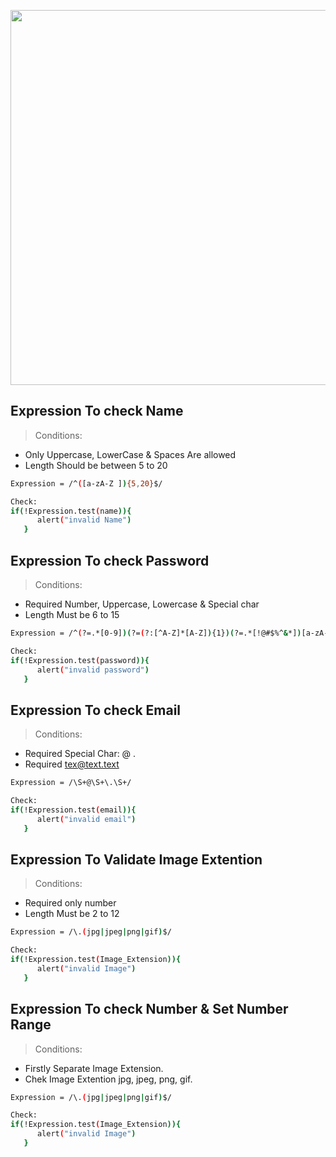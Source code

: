 <p align="center"><a href="http://pronazmul.com" target="_blank"><img src="https://i.ibb.co/BZcrznf/featured.png" width="600"></a></p>

## Expression To check Name
>Conditions:
* Only Uppercase, LowerCase & Spaces Are allowed
* Length Should be between 5 to 20

```sh 
Expression = /^([a-zA-Z ]){5,20}$/

Check:
if(!Expression.test(name)){
      alert("invalid Name")
   }
```

## Expression To check Password
>Conditions:
* Required Number, Uppercase, Lowercase & Special char
* Length Must be 6 to 15 

```sh
Expression = /^(?=.*[0-9])(?=(?:[^A-Z]*[A-Z]){1})(?=.*[!@#$%^&*])[a-zA-Z0-9!@#$%^&*]{6,15}$/

Check:
if(!Expression.test(password)){
      alert("invalid password")
   }
```

## Expression To check Email
>Conditions:
* Required Special Char: @ . 
* Required tex@text.text

```sh
Expression = /\S+@\S+\.\S+/

Check:
if(!Expression.test(email)){
      alert("invalid email")
   }
```
## Expression To Validate Image Extention
>Conditions:
* Required only number
* Length Must be 2 to 12

```sh
Expression = /\.(jpg|jpeg|png|gif)$/

Check:
if(!Expression.test(Image_Extension)){
      alert("invalid Image")
   }
```

## Expression To check Number & Set Number Range
>Conditions:
* Firstly Separate Image Extension.
* Chek Image Extention jpg, jpeg, png, gif.

```sh
Expression = /\.(jpg|jpeg|png|gif)$/

Check:
if(!Expression.test(Image_Extension)){
      alert("invalid Image")
   }
```
